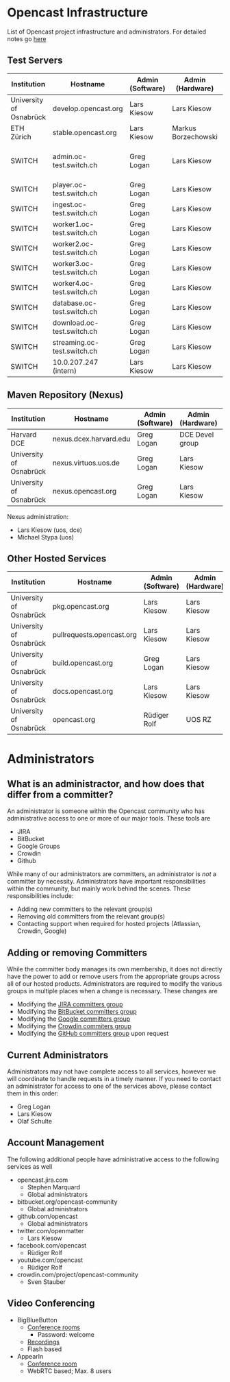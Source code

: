 Opencast Infrastructure
=======================

List of Opencast project infrastructure and administrators.  For detailed notes go [here](notes.md)


Test Servers
------------

Institution                | Hostname                      | Admin (Software) | Admin (Hardware)   | Notes
---------------------------|-------------------------------|------------------|--------------------|-----------------
University of Osnabrück    | develop.opencast.org          | Lars Kiesow      | Lars Kiesow        |
ETH Zürich                 | stable.opencast.org           | Lars Kiesow      | Markus Borzechowski|
SWITCH                     | admin.oc-test.switch.ch       | Greg Logan       | Lars Kiesow        | May be unavailable after 2017-07
SWITCH                     | player.oc-test.switch.ch      | Greg Logan       | Lars Kiesow        |
SWITCH                     | ingest.oc-test.switch.ch      | Greg Logan       | Lars Kiesow        |
SWITCH                     | worker1.oc-test.switch.ch     | Greg Logan       | Lars Kiesow        |
SWITCH                     | worker2.oc-test.switch.ch     | Greg Logan       | Lars Kiesow        | inactive
SWITCH                     | worker3.oc-test.switch.ch     | Greg Logan       | Lars Kiesow        | inactive
SWITCH                     | worker4.oc-test.switch.ch     | Greg Logan       | Lars Kiesow        | inactive
SWITCH                     | database.oc-test.switch.ch    | Greg Logan       | Lars Kiesow        |
SWITCH                     | download.oc-test.switch.ch    | Greg Logan       | Lars Kiesow        | message broker
SWITCH                     | streaming.oc-test.switch.ch   | Greg Logan       | Lars Kiesow        | storage/nfs
SWITCH                     | 10.0.207.247 (intern)         | Lars Kiesow      | Lars Kiesow        | capture agent


Maven Repository (Nexus)
------------------------

Institution                | Hostname                      | Admin (Software) | Admin (Hardware)    | Notes
---------------------------|-------------------------------|------------------|---------------------|---------------
Harvard DCE                | nexus.dcex.harvard.edu        | Greg Logan       | DCE Devel group     | Amazon Cloud
University of Osnabrück    | nexus.virtuos.uos.de          | Greg Logan       | Lars Kiesow         |
University of Osnabrück    | nexus.opencast.org            | Greg Logan       | Lars Kiesow         | GeoIP Redirect

Nexus administration:

- Lars Kiesow (uos, dce)
- Michael Stypa (uos)


Other Hosted Services
---------------------

Institution                | Hostname                      | Admin (Software) | Admin (Hardware)
---------------------------|-------------------------------|------------------|-------------------------
University of Osnabrück    | pkg.opencast.org              | Lars Kiesow      | Lars Kiesow
University of Osnabrück    | pullrequests.opencast.org     | Lars Kiesow      | Lars Kiesow
University of Osnabrück    | build.opencast.org            | Greg Logan       | Lars Kiesow
University of Osnabrück    | docs.opencast.org             | Lars Kiesow      | Lars Kiesow
University of Osnabrück    | opencast.org                  | Rüdiger Rolf     | UOS RZ


Administrators
==============

What is an administractor, and how does that differ from a committer?
-----------------------------------------------------------------

An administrator is someone within the Opencast community who has administrative access to one or more of our major
tools.  These tools are

 - JIRA
 - BitBucket
 - Google Groups
 - Crowdin
 - Github

While many of our administrators are committers, an administrator is _not_ a committer by necessity.  Administrators
have important responsibilities within the community, but mainly work behind the scenes.  These responsibilities
include:

 - Adding new committers to the relevant group(s)
 - Removing old committers from the relevant group(s)
 - Contacting support when required for hosted projects (Atlassian, Crowdin, Google)

Adding or removing Committers
-----------------------------

While the committer body manages its own membership, it does not directly have the power to add or remove users
from the appropriate groups across all of our hosted products.  Administrators are required to modify the various
groups in multiple places when a change is necessary.  These changes are

 - Modifying the [JIRA committers group](https://opencast.jira.com/admin/groups/view?groupname=committers-matterhorn)
 - Modifying the [BitBucket committers group](https://bitbucket.org/account/user/opencast-community/groups/opencast-committers/)
 - Modifying the [Google committers group](https://admin.google.com/opencast.org/AdminHome?hl=de&pli=1&fral=1&groupId=committers@opencast.org&chromeless=1#OGX:Group?hl=de)
 - Modifying the [Crowdin commiters group](https://crowdin.com/project/opencast-community/settings#members)
 - Modifying the [GitHub committers group](https://github.com/orgs/opencast/teams/committers/members) upon request

Current Administrators
----------------------

Administrators may not have complete access to all services, however we will coordinate to handle requests in a timely
manner.  If you need to contact an administrator for access to one of the services above, please contact them in this
order:

 - Greg Logan
 - Lars Kiesow
 - Olaf Schulte

Account Management
------------------

The following additional people have administrative access to the following services as well

- opencast.jira.com
    - Stephen Marquard
	 - Global administrators
- bitbucket.org/opencast-community
	 - Global administrators
- github.com/opencast
	 - Global administrators
- twitter.com/openmatter
    - Lars Kiesow
- facebook.com/opencast
    - Rüdiger Rolf
- youtube.com/opencast
    - Rüdiger Rolf
- crowdin.com/project/opencast-community
    - Sven Stauber


Video Conferencing
------------------

- BigBlueButton
    - [Conference rooms](http://opencast.blindsidenetworks.net/opencast/)
        - Password: welcome
    - [Recordings](http://opencast.blindsidenetworks.net/opencast/recordings-5720cd14621.jsp)
    - Flash based
- AppearIn
    - [Conference room](http://appear.in/opencast)
    - WebRTC based; Max. 8 users
